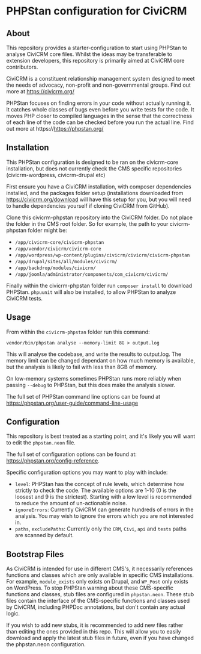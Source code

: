 PHPStan configuration for CiviCRM
=====================================

About
-----

This repository provides a starter-configuration to start using PHPStan to analyse CiviCRM core files. Whilst the ideas may be transferable to extension developers, this repository is primarily aimed at CiviCRM core contributors.

CiviCRM is a constituent relationship management system designed to meet the needs of advocacy, non-profit and non-governmental groups.
Find out more at https://civicrm.org/

PHPStan focuses on finding errors in your code without actually running it. It catches whole classes of bugs even before you write tests for the code. It moves PHP closer to compiled languages in the sense that the correctness of each line of the code can be checked before you run the actual line.
Find out more at https://https://phpstan.org/

Installation
------------

This PHPStan configuration is designed to be ran on the civicrm-core installation, but does not currently check the CMS specific repositories (civicrm-wordpress, civicrm-drupal etc)

First ensure you have a CiviCRM installation, with composer dependencies installed, and the packages folder setup (installations downloaded from https://civicrm.org/download will have this setup for you, but you will need to handle dependencies yourself if cloning CiviCRM from GitHub).

Clone this civicrm-phpstan repository into the CiviCRM folder. Do not place the folder in the CMS root folder. So for example, the path to your  civicrm-phpstan folder might be:

 - `/app/civicrm-core/civicrm-phpstan`
 - `/app/vendor/civicrm/civicrm-core`
 - `/app/wordpress/wp-content/plugins/civicrm/civicrm/civicrm-phpstan`
 - `/app/drupal/sites/all/modules/civicrm/`
 - `/app/backdrop/modules/civicrm/`
 - `/app/joomla/administrator/components/com_civicrm/civicrm/`

Finally within the civicrm-phpstan folder run `composer install` to download PHPStan. `phpuunit` will also be installed, to allow PHPStan to analyze CiviCRM tests.

Usage
-----

From within the `civicrm-phpstan` folder run this command:

```
vendor/bin/phpstan analyse --memory-limit 8G > output.log
```

This will analyse the codebase, and write the results to output.log. The memory limit can be changed dependant on how much memory is available, but the analysis is likely to fail with less than 8GB of memory.

On low-memory systems sometimes PHPStan runs more reliably when passing `--debug` to PHPStan, but this does make the analysis slower.

The full set of PHPStan command line options can be found at https://phpstan.org/user-guide/command-line-usage

Configuration
-----

This repository is best treated as a starting point, and it's likely you will want to edit the `phpstan.neon` file.

The full set of configuration options can be found at: https://phpstan.org/config-reference.

Specific configuration options you may want to play with include:

 - `level`: PHPStan has the concept of rule levels, which determine how strictly to check the code. The available options are 1-10 (0 is the loosest and 9 is the strictest). Starting with a low level is recommended to reduce the amount of un-actionable noise.
 - `ignoreErrors`: Currently CiviCRM can generate hundreds of errors in the analysis. You may wish to ignore the errors which you are not interested in.
 - `paths`, `excludePaths`: Currently only the `CRM`, `Civi`, `api` and `tests` paths are scanned by default.

Bootstrap Files
-----

As CiviCRM is intended for use in different CMS's, it necessarily references functions and classes which are only available in specific CMS installations. For example, `module_exists` only exists on Drupal, and `WP_Post` only exists on WordPress. To stop PHPStan warning about these CMS-specific functions and classes, stub files are configured in `phpstan.neon`. These stub files contain the interface of the CMS-specific functions and classes used by CiviCRM, including PHPDoc annotations, but don't contain any actual logic.

If you wish to add new stubs, it is recommended to add new files rather than editing the ones provided in this repo. This will allow you to easily download and apply the latest stub files in future, even if you have changed the phpstan.neon configuration.